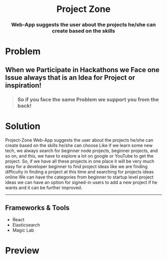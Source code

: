 <center> <h1> Project Zone </h1> </center>
<center> <h3> Web-App suggests the user about the projects he/she can create based on the skills </h3> </center>

# Problem
## When we Participate in Hackathons we Face one Issue always that is an Idea for Project or inspiration!

 >  ### So if you face the same Problem we support you from the back!

 # Solution

 Project-Zone Web-App suggests the user about the projects he/she can create based on the skills he/she can choose Like if we learn some new tech, we always search for beginner node projects, beginner projects, and so on, and this, we have to explore a lot on google or YouTube to get the project. So, if we have all these projects in one place it will be very much easy for a developer beginner to find project ideas like we are finding difficulty in finding a project at this time and searching for projects ideas online We can have the categories from beginner to startup level project ideas we can have an option for signed-in users to add a new project if he wants and it can be further improved.
<hr>

## Frameworks & Tools 
- React
- Elasticsearch 
- Magic Lab

# Preview
  

